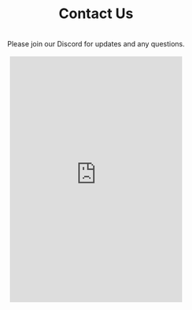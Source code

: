 <div align="center" class="rounded-md">
    <h1 class="text-[#ab5ac7]">Contact Us</h1>
    <br>
    Please join our Discord for updates and any questions.
    <br>
    <br>
    <iframe src="https://discord.com/widget?id=420594746990526466&theme=dark" width="350" height="500" allowtransparency="true" frameborder="0" sandbox="allow-popups allow-popups-to-escape-sandbox allow-same-origin allow-scripts"></iframe>
</div>

<!-- https://discord.gg/arduino -->

